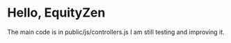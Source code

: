 Hello, EquityZen
================
The main code is in public/js/controllers.js
I am still testing and improving it.
